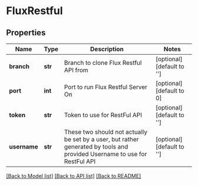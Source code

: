 # FluxRestful


## Properties
Name | Type | Description | Notes
------------ | ------------- | ------------- | -------------
**branch** | **str** | Branch to clone Flux Restful API from | [optional] [default to '']
**port** | **int** | Port to run Flux Restful Server On | [optional] [default to 0]
**token** | **str** | Token to use for RestFul API | [optional] [default to '']
**username** | **str** | These two should not actually be set by a user, but rather generated by tools and provided Username to use for RestFul API | [optional] [default to '']

[[Back to Model list]](../README.md#documentation-for-models) [[Back to API list]](../README.md#documentation-for-api-endpoints) [[Back to README]](../README.md)
